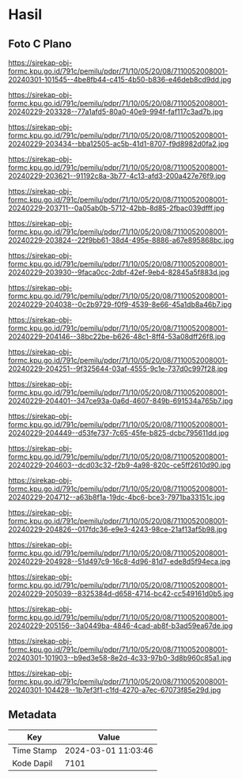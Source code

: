 # Hasil

## Foto C Plano

https://sirekap-obj-formc.kpu.go.id/791c/pemilu/pdpr/71/10/05/20/08/7110052008001-20240301-101545--4be8fb44-c415-4b50-b836-e46deb8cd9dd.jpg

https://sirekap-obj-formc.kpu.go.id/791c/pemilu/pdpr/71/10/05/20/08/7110052008001-20240229-203328--77a1afd5-80a0-40e9-994f-faf117c3ad7b.jpg

https://sirekap-obj-formc.kpu.go.id/791c/pemilu/pdpr/71/10/05/20/08/7110052008001-20240229-203434--bba12505-ac5b-41d1-8707-f9d8982d0fa2.jpg

https://sirekap-obj-formc.kpu.go.id/791c/pemilu/pdpr/71/10/05/20/08/7110052008001-20240229-203621--91192c8a-3b77-4c13-afd3-200a427e76f9.jpg

https://sirekap-obj-formc.kpu.go.id/791c/pemilu/pdpr/71/10/05/20/08/7110052008001-20240229-203711--0a05ab0b-5712-42bb-8d85-2fbac039dfff.jpg

https://sirekap-obj-formc.kpu.go.id/791c/pemilu/pdpr/71/10/05/20/08/7110052008001-20240229-203824--22f9bb61-38d4-495e-8886-a67e895868bc.jpg

https://sirekap-obj-formc.kpu.go.id/791c/pemilu/pdpr/71/10/05/20/08/7110052008001-20240229-203930--9faca0cc-2dbf-42ef-9eb4-82845a5f883d.jpg

https://sirekap-obj-formc.kpu.go.id/791c/pemilu/pdpr/71/10/05/20/08/7110052008001-20240229-204038--0c2b9729-f0f9-4539-8e66-45a1db8a46b7.jpg

https://sirekap-obj-formc.kpu.go.id/791c/pemilu/pdpr/71/10/05/20/08/7110052008001-20240229-204146--38bc22be-b626-48c1-8ff4-53a08dff26f8.jpg

https://sirekap-obj-formc.kpu.go.id/791c/pemilu/pdpr/71/10/05/20/08/7110052008001-20240229-204251--9f325644-03af-4555-9c1e-737d0c997f28.jpg

https://sirekap-obj-formc.kpu.go.id/791c/pemilu/pdpr/71/10/05/20/08/7110052008001-20240229-204401--347ce93a-0a6d-4607-849b-691534a765b7.jpg

https://sirekap-obj-formc.kpu.go.id/791c/pemilu/pdpr/71/10/05/20/08/7110052008001-20240229-204449--d53fe737-7c65-45fe-b825-dcbc795611dd.jpg

https://sirekap-obj-formc.kpu.go.id/791c/pemilu/pdpr/71/10/05/20/08/7110052008001-20240229-204603--dcd03c32-f2b9-4a98-820c-ce5ff2610d90.jpg

https://sirekap-obj-formc.kpu.go.id/791c/pemilu/pdpr/71/10/05/20/08/7110052008001-20240229-204712--a63b8f1a-19dc-4bc6-bce3-7971ba33151c.jpg

https://sirekap-obj-formc.kpu.go.id/791c/pemilu/pdpr/71/10/05/20/08/7110052008001-20240229-204826--017fdc36-e9e3-4243-98ce-21af13af5b98.jpg

https://sirekap-obj-formc.kpu.go.id/791c/pemilu/pdpr/71/10/05/20/08/7110052008001-20240229-204928--51d497c9-16c8-4d96-81d7-ede8d5f94eca.jpg

https://sirekap-obj-formc.kpu.go.id/791c/pemilu/pdpr/71/10/05/20/08/7110052008001-20240229-205039--8325384d-d658-4714-bc42-cc549161d0b5.jpg

https://sirekap-obj-formc.kpu.go.id/791c/pemilu/pdpr/71/10/05/20/08/7110052008001-20240229-205156--3a0449ba-4846-4cad-ab8f-b3ad59ea67de.jpg

https://sirekap-obj-formc.kpu.go.id/791c/pemilu/pdpr/71/10/05/20/08/7110052008001-20240301-101903--b9ed3e58-8e2d-4c33-97b0-3d8b960c85a1.jpg

https://sirekap-obj-formc.kpu.go.id/791c/pemilu/pdpr/71/10/05/20/08/7110052008001-20240301-104428--1b7ef3f1-c1fd-4270-a7ec-67073f85e29d.jpg


## Metadata

| Key        | Value               |
| ---------- | ------------------- |
| Time Stamp | 2024-03-01 11:03:46 |
| Kode Dapil | 7101                |



